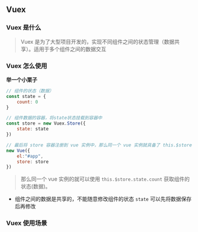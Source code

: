 ## Vuex
### Vuex 是什么
> Vuex 是为了大型项目开发的，实现不同组件之间的状态管理（数据共享）。适用于多个组件之间的数据交互

### Vuex 怎么使用
__举一个小栗子__
``` js
// 组件的状态（数据）
const state = {
    count: 0
}

// 组件数据的容器，将state状态挂载到容器中
const store = new Vuex.Store({
    state: state
})

// 最后将 store 容器注册到 vue 实例中，那么同一个 vue 实例就具备了 this.$store 的容器
new Vue({
    el:"#app",
    store: store
})
```
> 那么同一个 vue 实例的就可以使用 `this.$store.state.count` 获取组件的状态(数据)。
* 组件之间的数据是共享的，不能随意修改组件的状态 `state` 可以先将数据保存后再修改

### Vuex 使用场景



